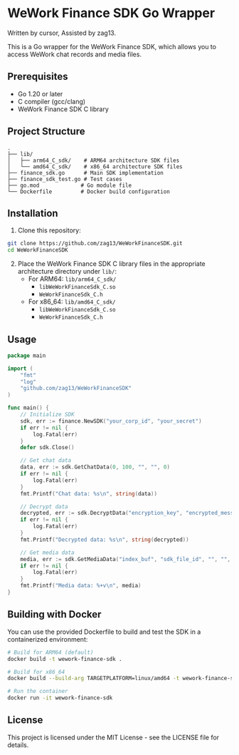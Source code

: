 # WeWork Finance SDK Go Wrapper

Written by cursor, Assisted by zag13.

This is a Go wrapper for the WeWork Finance SDK, which allows you to access WeWork chat records and media files.

## Prerequisites

- Go 1.20 or later
- C compiler (gcc/clang)
- WeWork Finance SDK C library

## Project Structure

```
.
├── lib/
│   ├── arm64_C_sdk/    # ARM64 architecture SDK files
│   └── amd64_C_sdk/    # x86_64 architecture SDK files
├── finance_sdk.go      # Main SDK implementation
├── finance_sdk_test.go # Test cases
├── go.mod             # Go module file
└── Dockerfile         # Docker build configuration
```

## Installation

1. Clone this repository:

```bash
git clone https://github.com/zag13/WeWorkFinanceSDK.git
cd WeWorkFinanceSDK
```

2. Place the WeWork Finance SDK C library files in the appropriate architecture directory under `lib/`:
   - For ARM64: `lib/arm64_C_sdk/`
     - `libWeWorkFinanceSdk_C.so`
     - `WeWorkFinanceSdk_C.h`
   - For x86_64: `lib/amd64_C_sdk/`
     - `libWeWorkFinanceSdk_C.so`
     - `WeWorkFinanceSdk_C.h`

## Usage

```go
package main

import (
    "fmt"
    "log"
    "github.com/zag13/WeWorkFinanceSDK"
)

func main() {
    // Initialize SDK
    sdk, err := finance.NewSDK("your_corp_id", "your_secret")
    if err != nil {
        log.Fatal(err)
    }
    defer sdk.Close()

    // Get chat data
    data, err := sdk.GetChatData(0, 100, "", "", 0)
    if err != nil {
        log.Fatal(err)
    }
    fmt.Printf("Chat data: %s\n", string(data))

    // Decrypt data
    decrypted, err := sdk.DecryptData("encryption_key", "encrypted_message")
    if err != nil {
        log.Fatal(err)
    }
    fmt.Printf("Decrypted data: %s\n", string(decrypted))

    // Get media data
    media, err := sdk.GetMediaData("index_buf", "sdk_file_id", "", "", 0)
    if err != nil {
        log.Fatal(err)
    }
    fmt.Printf("Media data: %+v\n", media)
}
```

## Building with Docker

You can use the provided Dockerfile to build and test the SDK in a containerized environment:

```bash
# Build for ARM64 (default)
docker build -t wework-finance-sdk .

# Build for x86_64
docker build --build-arg TARGETPLATFORM=linux/amd64 -t wework-finance-sdk .

# Run the container
docker run -it wework-finance-sdk
```

## License

This project is licensed under the MIT License - see the LICENSE file for details.
